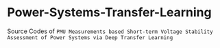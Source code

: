 # Power-Systems-Transfer-Learning
Source Codes of `PMU Measurements based Short-term Voltage Stability Assessment of Power Systems via Deep Transfer Learning`
